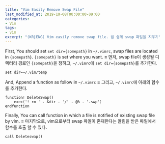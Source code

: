 ```yaml
---
title: "Vim Easily Remove Swap File"
last_modified_at: 2019-10-08T00:00:00-09:00
categories:
- Vim
tags:
- vim
excerpt: "(KR|ENG) Vim easily remove swap file. 빔 쉽게 swap 파일을 지우기"
---
```



First, You should set `set dir={somepath}` in `~/.vimrc`, swap files are
located in `{somepath}`. `{somepath}` is set where you want.
**=** 먼저, swap file이 생성될 디렉터리 경로인 `{somepath}`을 정하고,
`~/.vimrc`에 `set dir={somepath}`를 추가한다.

``` vim
set dir=~/.vim/temp
```


And, Append a function as follow in `~/.vimrc`
**=** 그리고, `~/.vimrc`에 아래의 함수를 추가한다.

``` vim
function! DeleteSwap()
    exec('! rm ' . &dir . '/' . @% . '.swp')
endfunction
```


Finally, You can call function in which a file is notified of existing swap
file by vim.
**=** 마지막으로, vim으로부터 swap 파일이 존재한다는 알림을 받은 파일에서 함수를
호출 할 수 있다.

``` vim
call Deleteswap()
```


